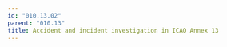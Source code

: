 ```yaml
---
id: "010.13.02"
parent: "010.13"
title: Accident and incident investigation in ICAO Annex 13
---
```

